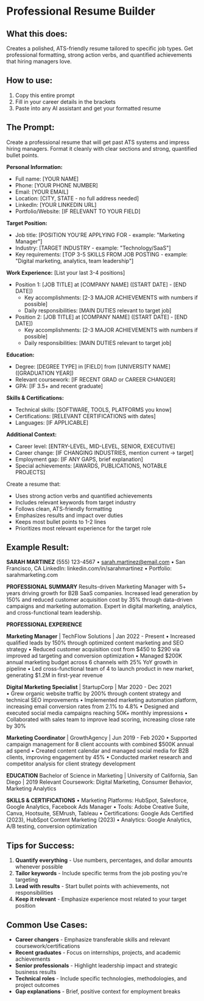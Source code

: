 # Professional Resume Builder

## What this does:

Creates a polished, ATS-friendly resume tailored to specific job types. Get professional formatting, strong action verbs, and quantified achievements that hiring managers love.

## How to use:

1. Copy this entire prompt
2. Fill in your career details in the brackets
3. Paste into any AI assistant and get your formatted resume

## The Prompt:

Create a professional resume that will get past ATS systems and impress hiring managers. Format it cleanly with clear sections and strong, quantified bullet points.

**Personal Information:**

- Full name: [YOUR NAME]
- Phone: [YOUR PHONE NUMBER]
- Email: [YOUR EMAIL]
- Location: [CITY, STATE - no full address needed]
- LinkedIn: [YOUR LINKEDIN URL]
- Portfolio/Website: [IF RELEVANT TO YOUR FIELD]

**Target Position:**

- Job title: [POSITION YOU'RE APPLYING FOR - example: "Marketing Manager"]
- Industry: [TARGET INDUSTRY - example: "Technology/SaaS"]
- Key requirements: [TOP 3-5 SKILLS FROM JOB POSTING - example: "Digital marketing, analytics, team leadership"]

**Work Experience:** [List your last 3-4 positions]

- Position 1: [JOB TITLE] at [COMPANY NAME] ([START DATE] - [END DATE])
  - Key accomplishments: [2-3 MAJOR ACHIEVEMENTS with numbers if possible]
  - Daily responsibilities: [MAIN DUTIES relevant to target job]
- Position 2: [JOB TITLE] at [COMPANY NAME] ([START DATE] - [END DATE])
  - Key accomplishments: [2-3 MAJOR ACHIEVEMENTS with numbers if possible]
  - Daily responsibilities: [MAIN DUTIES relevant to target job]

**Education:**

- Degree: [DEGREE TYPE] in [FIELD] from [UNIVERSITY NAME] ([GRADUATION YEAR])
- Relevant coursework: [IF RECENT GRAD or CAREER CHANGER]
- GPA: [IF 3.5+ and recent graduate]

**Skills & Certifications:**

- Technical skills: [SOFTWARE, TOOLS, PLATFORMS you know]
- Certifications: [RELEVANT CERTIFICATIONS with dates]
- Languages: [IF APPLICABLE]

**Additional Context:**

- Career level: [ENTRY-LEVEL, MID-LEVEL, SENIOR, EXECUTIVE]
- Career change: [IF CHANGING INDUSTRIES, mention current → target]
- Employment gap: [IF ANY GAPS, brief explanation]
- Special achievements: [AWARDS, PUBLICATIONS, NOTABLE PROJECTS]

Create a resume that:

- Uses strong action verbs and quantified achievements
- Includes relevant keywords from target industry
- Follows clean, ATS-friendly formatting
- Emphasizes results and impact over duties
- Keeps most bullet points to 1-2 lines
- Prioritizes most relevant experience for the target role

## Example Result:

**SARAH MARTINEZ**
(555) 123-4567 • sarah.martinez@email.com • San Francisco, CA
LinkedIn: linkedin.com/in/sarahmartinez • Portfolio: sarahmarketing.com

**PROFESSIONAL SUMMARY**
Results-driven Marketing Manager with 5+ years driving growth for B2B SaaS companies. Increased lead generation by 150% and reduced customer acquisition cost by 35% through data-driven campaigns and marketing automation. Expert in digital marketing, analytics, and cross-functional team leadership.

**PROFESSIONAL EXPERIENCE**

**Marketing Manager** | TechFlow Solutions | Jan 2022 - Present
• Increased qualified leads by 150% through optimized content marketing and SEO strategy
• Reduced customer acquisition cost from $450 to $290 via improved ad targeting and conversion optimization
• Managed $200K annual marketing budget across 6 channels with 25% YoY growth in pipeline
• Led cross-functional team of 4 to launch product in new market, generating $1.2M in first-year revenue

**Digital Marketing Specialist** | StartupCorp | Mar 2020 - Dec 2021  
• Grew organic website traffic by 200% through content strategy and technical SEO improvements
• Implemented marketing automation platform, increasing email conversion rates from 2.1% to 4.8%
• Designed and executed social media campaigns reaching 50K+ monthly impressions
• Collaborated with sales team to improve lead scoring, increasing close rate by 30%

**Marketing Coordinator** | GrowthAgency | Jun 2019 - Feb 2020
• Supported campaign management for 8 client accounts with combined $500K annual ad spend
• Created content calendar and managed social media for B2B clients, improving engagement by 45%
• Conducted market research and competitor analysis for client strategy development

**EDUCATION**
Bachelor of Science in Marketing | University of California, San Diego | 2019
Relevant Coursework: Digital Marketing, Consumer Behavior, Marketing Analytics

**SKILLS & CERTIFICATIONS**
• Marketing Platforms: HubSpot, Salesforce, Google Analytics, Facebook Ads Manager
• Tools: Adobe Creative Suite, Canva, Hootsuite, SEMrush, Tableau
• Certifications: Google Ads Certified (2023), HubSpot Content Marketing (2023)
• Analytics: Google Analytics, A/B testing, conversion optimization

## Tips for Success:

1. **Quantify everything** - Use numbers, percentages, and dollar amounts whenever possible
2. **Tailor keywords** - Include specific terms from the job posting you're targeting
3. **Lead with results** - Start bullet points with achievements, not responsibilities
4. **Keep it relevant** - Emphasize experience most related to your target position

## Common Use Cases:

- **Career changers** - Emphasize transferable skills and relevant coursework/certifications
- **Recent graduates** - Focus on internships, projects, and academic achievements
- **Senior professionals** - Highlight leadership impact and strategic business results
- **Technical roles** - Include specific technologies, methodologies, and project outcomes
- **Gap explanations** - Brief, positive context for employment breaks
